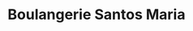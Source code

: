 ---
title: "Boulangerie Santos Maria"
url: /courbevoie/boulangerie-santos-maria/
shop: boulangerie
---